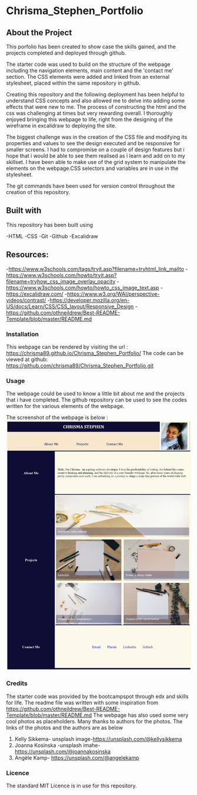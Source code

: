 # Chrisma_Stephen_Portfolio

## About the Project

This porfolio has been created to show case the skills gained, and the projects completed and deployed through github. 

The starter code was used to build on the structure of the webpage including the navigation elements, main content and the 'contact me' section. The CSS elements were added and linked from an external stylesheet, placed within the same repository in github. 

Creating this repository and the following deployment has been helpful to understand CSS concepts and also allowed me to delve into adding some effects that were new to me. The process of constructing the html and the css was challenging at times but very rewarding overall. I thoroughly enjoyed bringing this webpage to life, right from the designing of the wireframe in excalidraw to deploying the site. 

The biggest challenge was in the creation of the CSS file and modifying its properties and values to see the design executed and be responsive for smaller screens. I had to compromise on a couple of design features but i hope that i would be able to see them realised as i learn and add on to my skillset. I have been able to make use of the grid system to manipulate the elements on the webpage.CSS selectors and variables are in use in the stylesheet. 

The git commands have been used for version control throughout the creation of this repository.

## Built with

This repository has been built using 

-HTML
-CSS 
-Git 
-Github 
-Excalidraw

## Resources:

-https://www.w3schools.com/tags/tryit.asp?filename=tryhtml_link_mailto
-https://www.w3schools.com/howto/tryit.asp?filename=tryhow_css_image_overlay_opacity
-https://www.w3schools.com/howto/howto_css_image_text.asp
-https://excalidraw.com/
-https://www.w3.org/WAI/perspective-videos/contrast/
-https://developer.mozilla.org/en-US/docs/Learn/CSS/CSS_layout/Responsive_Design
-https://github.com/othneildrew/Best-README-Template/blob/master/README.md

### Installation

This webpage can be rendered by visiting the url : https://chrisma89.github.io/Chrisma_Stephen_Portfolio/
The code can be viewed at github: https://github.com/chrisma89/Chrisma_Stephen_Portfolio.git

### Usage

The webpage could be used to know a little bit about me and the projects that i have completed. The github repository can be used to see the codes written for the various elements of the webpage. 

The screenshot of the webpage is below : ![webpagescreenshot](/images/webpagescreenshot2.png)

### Credits

The starter code was provided by the bootcampspot through edx and skills for life. 
The readme file was written with some inspiration from https://github.com/othneildrew/Best-README-Template/blob/master/README.md
The webpage has also used some very cool photos as placeholders. Many thanks to authors for the photos. The links of the photos and the authors are as below
1. Kelly Sikkema- unsplash image-https://unsplash.com/@kellysikkema
2. Joanna Kosinska -unsplash imahe-https://unsplash.com/@joannakosinska
3. Angèle Kamp-
https://unsplash.com/@angelekamp


### Licence
The standard MIT Licence is in use for this repository.







